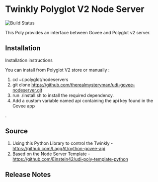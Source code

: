 # Twinkly Polyglot V2 Node Server

![Build Status](https://travis-ci.org/therealmysteryman/udi-govee-nodeserver.svg?branch=master)

This Poly provides an interface between Govee and Polyglot v2 server. 

## Installation

Installation instructions

You can install from Polyglot V2 store or manually :

1. cd ~/.polyglot/nodeservers
2. git clone https://github.com/therealmysteryman/udi-govee-nodeserver.git
3. run ./install.sh to install the required dependency.
4. Add a custom variable named api containing the api key found in the Govee app 

.
## Source

1. Using this Python Library to control the Twinkly - https://github.com/LaggAt/python-govee-api
2. Based on the Node Server Template - https://github.com/Einstein42/udi-poly-template-python

## Release Notes
